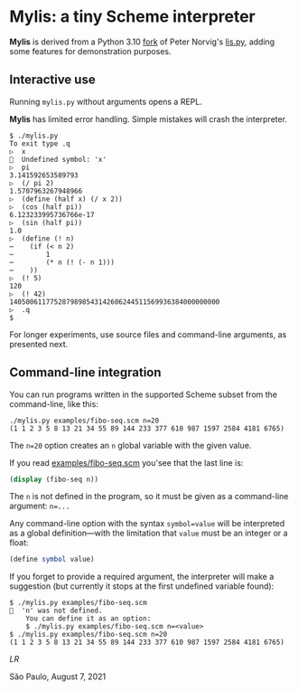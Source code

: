 # Mylis: a tiny Scheme interpreter

**Mylis** is derived from a Python 3.10
[fork](../original/py3.10/) of Peter Norvig's
[lis.py](https://norvig.com/lispy.html),
adding some features for demonstration purposes.


## Interactive use

Running `mylis.py` without arguments opens a REPL.

**Mylis** has limited error handling.
Simple mistakes will crash the interpreter.

```
$ ./mylis.py
To exit type .q
▷  x
🚨  Undefined symbol: 'x'
▷  pi
3.141592653589793
▷  (/ pi 2)
1.5707963267948966
▷  (define (half x) (/ x 2))
▷  (cos (half pi))
6.123233995736766e-17
▷  (sin (half pi))
1.0
▷  (define (! n)
⋯    (if (< n 2)
⋯        1
⋯        (* n (! (- n 1)))
⋯    ))
▷  (! 5)
120
▷  (! 42)
1405006117752879898543142606244511569936384000000000
▷  .q
$
```

For longer experiments, use source files and
command-line arguments, as presented next.


## Command-line integration

You can run programs written in the supported Scheme subset from the
command-line, like this:

```
./mylis.py examples/fibo-seq.scm n=20
(1 1 2 3 5 8 13 21 34 55 89 144 233 377 610 987 1597 2584 4181 6765)

```

The `n=20` option creates an `n` global variable with the given value.

If you read [examples/fibo-seq.scm](examples/fibo-seq.scm)
you'see that the last line is:

```scheme
(display (fibo-seq n))
```

The `n` is not defined in the program,
so it must be given as a command-line argument: `n=...`

Any command-line option with the syntax `symbol=value`
will be interpreted as a global definition—with
the limitation that `value` must be an integer or a float:

```scheme
(define symbol value)
```

If you forget to provide a required argument,
the interpreter will make a suggestion
(but currently it stops at the first undefined variable found):

```
$ ./mylis.py examples/fibo-seq.scm
🚨  'n' was not defined.
    You can define it as an option:
    $ ./mylis.py examples/fibo-seq.scm n=<value>
$ ./mylis.py examples/fibo-seq.scm n=20
(1 1 2 3 5 8 13 21 34 55 89 144 233 377 610 987 1597 2584 4181 6765)

```

_LR_

São Paulo, August 7, 2021
